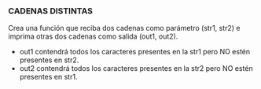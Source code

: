 ### CADENAS DISTINTAS

Crea una función que reciba dos cadenas como parámetro (str1, str2)
e imprima otras dos cadenas como salida (out1, out2).
- out1 contendrá todos los caracteres presentes en la str1 pero NO
  estén presentes en str2.
- out2 contendrá todos los caracteres presentes en la str2 pero NO
  estén presentes en str1.